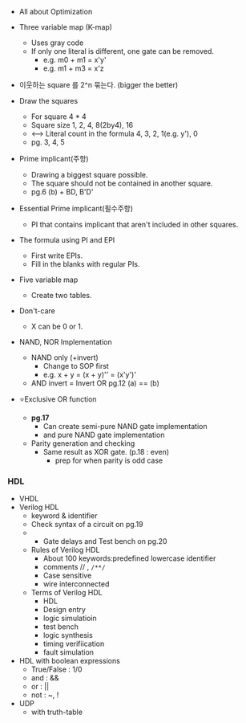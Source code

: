- All about Optimization

- Three variable map (K-map)
	- Uses gray code
	- If only one literal is different, one gate can be removed.
		- e.g. m0 + m1 = x'y'
		- e.g. m1 + m3 = x'z
  
- 이웃하는 square 를 2^n 묶는다. (bigger the better)
- Draw the squares
	- For square 4 * 4
	- Square size 1, 2, 4, 8(2by4), 16 
	- <--> Literal count in the formula 4, 3, 2, 1(e.g. y'), 0
	- pg. 3, 4, 5

- Prime implicant(주항)
	- Drawing a biggest square possible.
	- The square should not be contained in another square.
	- pg.6 (b) + BD, B'D'
- Essential Prime implicant(필수주항)
	- PI that contains implicant that aren't included in other squares.
- The formula using PI and EPI
	- First write EPIs.
	- Fill in the blanks with regular PIs.

- Five variable map
	- Create two tables.
 
- Don't-care 
	- X can be 0 or 1.

- NAND, NOR Implementation
	- NAND only (+invert)
		- Change to SOP first
		- e.g. x + y = (x + y)'' = (x'y')'
	- AND invert = Invert OR pg.12 (a) == (b)

- ⭐️Exclusive OR function
	- **pg.17** 
		- Can create semi-pure NAND gate implementation
		- and pure NAND gate implementation
	- Parity generation and checking 
		- Same result as XOR gate. (p.18 : even)
			- prep for when parity is odd case

### HDL
- VHDL
- Verilog HDL
	- keyword & identifier
	- Check syntax of a circuit on pg.19
	- + Gate delays and Test bench on pg.20
	- Rules of Verilog HDL
		- About 100 keywords:predefined lowercase identifier
		- comments // , `/**/`
		- Case sensitive
		- wire interconnected
	- Terms of Verilog HDL
		- HDL
		- Design entry
		- logic simulatioin
		- test bench
		- logic synthesis
		- timing verifiication
		- fault simulation
- HDL with boolean expressions
	- True/False : 1/0
	- and : &&
	- or : ||
	- not : ~, !
- UDP 
	- with truth-table